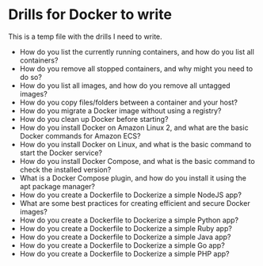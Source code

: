 # Drills for Docker to write

This is a temp file with the drills I need to write.

* How do you list the currently running containers, and how do you list all containers?
* How do you remove all stopped containers, and why might you need to do so?
* How do you list all images, and how do you remove all untagged images?
* How do you copy files/folders between a container and your host?
* How do you migrate a Docker image without using a registry?
* How do you clean up Docker before starting?
* How do you install Docker on Amazon Linux 2, and what are the basic Docker commands for Amazon ECS?
* How do you install Docker on Linux, and what is the basic command to start the Docker service?
* How do you install Docker Compose, and what is the basic command to check the installed version?
* What is a Docker Compose plugin, and how do you install it using the apt package manager?
* How do you create a Dockerfile to Dockerize a simple NodeJS app?
* What are some best practices for creating efficient and secure Docker images?
* How do you create a Dockerfile to Dockerize a simple Python app?
* How do you create a Dockerfile to Dockerize a simple Ruby app?
* How do you create a Dockerfile to Dockerize a simple Java app?
* How do you create a Dockerfile to Dockerize a simple Go app?
* How do you create a Dockerfile to Dockerize a simple PHP app?
